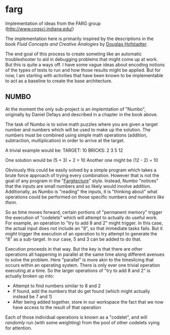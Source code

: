 # farg
Implementation of ideas from the FARG group (http://www.cogsci.indiana.edu/)

The implementation here is primarily inspired by the descriptions in the book _Fluid Concepts and Creative Analogies_ by [Douglas Hofstadter](https://en.wikipedia.org/wiki/Douglas_Hofstadter).

The end goal of this process to create someting like an automatic troubleshooter to aid in debugging problems that might come up at work. 
But this is quite a ways off. I have some vague ideas about encoding notions of the types of tests to run and how those results might be applied.
But for now, I am starting with activities that have been known to be implementable to act as a baseline to create the base architecture. 

## NUMBO
At the moment the only sub-project is an implemtation of "Numbo", originally by Daniel Defays and described in a chapter in the book above. 

The task of Numbo is to solve math puzzles where you are given a target number and numbers which will be used to make up the solution.
The numbers must be combined using simple math operations (addition, subtraction, multiplication) in order to arrive at the target. 

A trivial example would be:
TARGET: 10
BRICKS: 2 3 5 12

One solution would be (5 + 3) + 2 = 10
Another one might be (12 - 2) = 10

Obviously this could be easily solved by a simple program which takes a brute force approach of trying every combination. 
However that is not the goal of any program in the "[Fargitecture](https://farg.wordpress.com/tag/fargitecture/)" style. 
Instead, Numbo "notices" that the inputs are small numbers and so likely would involve addition. 
Additionally, as Numbo is "reading" the inputs, it is "thinking about" what operations could be performed on those specific numbers 
_and numbers like them_. 

So as time moves forward, certain portions of "permanent memory" trigger the execution of "codelets" which will attempt to actually do useful work.
For example, an operation to "try to add 8 and 2" might trigger. In this case, the actual input does not include an "8", so that immediate tasks fails.
But it _might_ trigger the execution of an operation to try attempt to generate the "8" as a sub-target. In our case, 5 and 3 can be added to do that. 

Execution proceeds in that way. But the key is that there are other operations all happening in parallel at the same time along different avenues to solve the problem.
Here "parallel" is more akin to the timeslicing that occurs within an operating system. There is only ever one trivial operation
executing at a time. So the larger operations of "try to add 8 and 2" is actually broken up into:

* Attempt to find numbers similar to 8 and 2
* If found, add the numbers that do get found (which might actually instead be 7 and 1)
* After being added together, store in our workspace the fact that we now have access to the result of that operation

Each of those individual operations is known as a "codelet", and will _randomly_ run (with some weighting) from the pool of other codelets vying for attention. 

